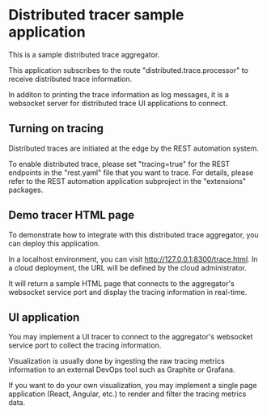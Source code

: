 # Distributed tracer sample application

This is a sample distributed trace aggregator.

This application subscribes to the route "distributed.trace.processor" to receive distributed trace information.

In additon to printing the trace information as log messages, it is a websocket server for distributed trace
UI applications to connect.

## Turning on tracing

Distributed traces are initiated at the edge by the REST automation system.

To enable distributed trace, please set "tracing=true" for the REST endpoints in the "rest.yaml" file that
you want to trace. For details, please refer to the REST automation application subproject in the "extensions" packages.

## Demo tracer HTML page

To demonstrate how to integrate with this distributed trace aggregator, you can deploy this application.

In a localhost environment, you can visit http://127.0.0.1:8300/trace.html.
In a cloud deployment, the URL will be defined by the cloud administrator.

It will return a sample HTML page that connects to the aggregator's websocket service port and
display the tracing information in real-time.

## UI application

You may implement a UI tracer to connect to the aggregator's websocket service port to collect the tracing information.

Visualization is usually done by ingesting the raw tracing metrics information to an external DevOps tool
such as Graphite or Grafana.

If you want to do your own visualization, you may implement a single page application (React, Angular, etc.)
to render and filter the tracing metrics data.
